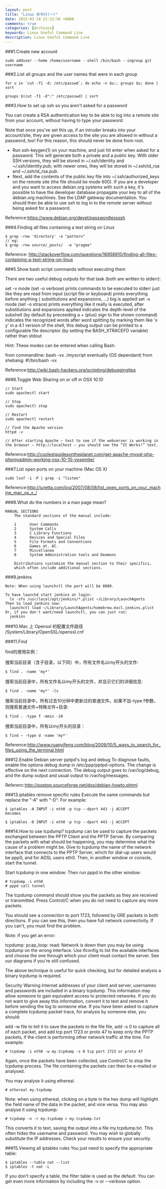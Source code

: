 ```yaml
---
layout: post
title: "Linux 命令行(一)"
date: 2015-03-18 21:12:56 +0800
comments: true
categories: [Archives]
keywords: Linux Useful Command Line
description: Linux Useful Command Line
---
```


###1.Create new account

```
sudo adduser --home /home/username --shell /bin/bash --ingroup git username
```

###2.List all groups and the user names that were in each group

```
for u in `cut -f1 -d: /etc/passwd`; do echo -n $u:; groups $u; done | sort

groups $(cut -f1 -d":" /etc/passwd) | sort
```

###3.How to set up ssh so you aren't asked for a password

You can create a RSA authentication key to be able to log into a remote site from your account, without having to type your password.

Note that once you've set this up, if an intruder breaks into your account/site, they are given access to the site you are allowed in without a password, too! For this reason, this should never be done from root.

* Run ssh-keygen(1) on your machine, and just hit enter when asked for a password. 
This will generate both a private and a public key. With older SSH versions, they will be stored in ~/.ssh/identity and ~/.ssh/identity.pub; with newer ones, they will be stored in ~/.ssh/id_rsa and ~/.ssh/id_rsa.pub.
* Next, add the contents of the public key file into ~/.ssh/authorized_keys on the remote site (the file should be mode 600). 
If you are a developer and you want to access debian.org systems with such a key, it's possible to have the developer database propagate your key to all of the debian.org machines. See the LDAP gateway documentation.
You should then be able to use ssh to log in to the remote server without being asked for a password.

Reference:https://www.debian.org/devel/passwordlessssh

###4.Finding all files containing a text string on Linux

```
$ grep -rnw 'directory' -e "pattern"
// eg:
$ grep -rnw source/_posts/  -e "pragma"
```

Reference: http://stackoverflow.com/questions/16956810/finding-all-files-containing-a-text-string-on-linux

###5.Show bash script commands without executing them

There are two useful debug outputs for that task (both are written to stderr):

set -v mode (set -o verbose)
prints commands to be executed to stderr just like they are read from input (script file or keyboard)
prints everything before anything ( substitutions and expansions, …) big is applied
set -x mode (set -o xtrace)
prints everything like it really is executed, after substitutions and expansions applied
indicates the depth-level of the subshell (by default by preceeding a + (plus) sign to the shown command)
indicates the recognized words after word splitting by marking them like 'x y'
in a 4.1 version of the shell, this debug output can be printed to a configurable file descriptor (by setting the BASH_XTRACEFD variable) rather than stdout

Hint: These modes can be entered when calling Bash:

from commandline: bash -vx ./myscript
eventually (OS dependant) from shebang: #!/bin/bash -vx

Reference:http://wiki.bash-hackers.org/scripting/debuggingtips

###6.Toggle Web Sharing on or off in OSX 10.10

```
// Start
sudo apachectl start

// Stop
sudo apachectl stop

// Restart
sudo apachectl restart

// find the Apache version
httpd -v

// After starting Apache – test to see if the webserver is working in the browser – http://localhost – you should see the “It Works!” text.

```
Reference:http://coolestguidesontheplanet.com/get-apache-mysql-php-phpmyadmin-working-osx-10-10-yosemite/  

###7.List open ports on your machine (Mac OS X)
 
```
sudo lsof -i -P | grep -i "listen"
```
Reference:http://juretta.com/log/2007/08/08/list_open_ports_on_your_machine_mac_os_x_/  

###8.What do the numbers in a man page mean?

```
MANUAL SECTIONS
    The standard sections of the manual include:

    1      User Commands
    2      System Calls
    3      C Library Functions
    4      Devices and Special Files
    5      File Formats and Conventions
    6      Games et. Al.
    7      Miscellanea
    8      System Administration tools and Deamons

    Distributions customize the manual section to their specifics,
    which often include additional sections.
```

###9.jenkins

```
Note: When using launchctl the port will be 8080.

To have launchd start jenkins at login:
  ln -sfv /usr/local/opt/jenkins/*.plist ~/Library/LaunchAgents
Then to load jenkins now:
  launchctl load ~/Library/LaunchAgents/homebrew.mxcl.jenkins.plist
Or, if you don't want/need launchctl, you can just run:
  jenkins
```
###10.Mac 上 Openssl 的配置文件路径
/System/Library/OpenSSL/openssl.cnf

###11.Find

find的使用实例：

搜索当前目录（含子目录，以下同）中，所有文件名以my开头的文件:

```
$ find . -name 'my*'
```

搜索当前目录中，所有文件名以my开头的文件，并显示它们的详细信息:

```
$ find . -name 'my*' -ls
```

搜索当前目录中，所有过去10分钟中更新过的普通文件。如果不加-type f参数，则搜索普通文件+特殊文件+目录:

```
$ find . -type f -mmin -10
```

搜索当前目录中，所有以my开头的目录：

```
$ find ~ -type d -name 'my*'
```

Reference:http://www.ruanyifeng.com/blog/2009/10/5_ways_to_search_for_files_using_the_terminal.html

###12.Enable Debian server pptpd's log and debug
To diagnose faults, enable the options debug dump in /etc/ppp/pptpd-options. The change is effective on the next connection. The debug output goes to /var/log/debug, and the dump output and usual output to /var/log/messages.

Referenc:http://poptop.sourceforge.net/dox/debian-howto.phtml

###13.iptables remove specific rules
Execute the same commands but replace the "-A" with "-D". For example:

```
$ iptables -A INPUT -i eth0 -p tcp --dport 443 -j ACCEPT
becomes

$ iptables -D INPUT -i eth0 -p tcp --dport 443 -j ACCEPT
```

###14.How to use tcpdump?
tcpdump can be used to capture the packets exchanged between the PPTP Client and the PPTP Server. By comparing the packets with what should be happening, you may determine what the cause of a problem might be.
Give to tcpdump the name of the network interface that connects to the PPTP Server, which for dial-up users would be ppp0, and for ADSL users eth0. Then, in another window or console, start the tunnel.

Start tcpdump in one window:	Then run pppd in the other window:

```
# tcpdump -i eth0
# pppd call tunnel
```

The tcpdump command should show you the packets as they are received or transmitted. Press Control/C when you do not need to capture any more packets.

You should see a connection to port 1723, followed by GRE packets in both directions. If you can see this, then you have full network connectivity. If you can't, you must find the problem.

Note: if you get an error:

tcpdump: pcap_loop: read: Network is down
then you may be using tcpdump on the wrong interface. Use ifconfig to list the available interfaces and choose the one through which your client must contact the server. See our diagrams if you're still confused.

The above technique is useful for quick checking, but for detailed analysis a binary tcpdump is required.

Security Warning
Internet addresses of your client and server, usernames and passwords are included in a binary tcpdump. This information may allow someone to gain equivalent access to protected networks. If you do not want to give away this information, convert it to text and remove it before sending the log to someone else.
If you have been asked to capture a complete tcpdump packet trace, for analysis by someone else, you should:

add -w file to tell it to save the packets to the file file,
add -s 0 to capture all of each packet,
and add tcp port 1723 or proto 47 to keep only the PPTP packets, if the client is performing other network traffic at the time.
For example:

```
# tcpdump -i eth0 -w my.tcpdump -s 0 tcp port 1723 or proto 47

```
Again, once the packets have been collected, use Control/C to stop the tcpdump process. The file containing the packets can then be e-mailed or analysed.

You may analyse it using ethereal.

```
# ethereal my.tcpdump
```
Note: when using ethereal, clicking on a byte in the hex dump will highlight the field name of the data in the packet, and vice versa. You may also analyse it using tcpdump:

```
# tcpdump -n -r my.tcpdump > my.tcpdump.txt
```
This converts it to text, saving the output into a file my.tcpdump.txt. This often hides the username and password. You may wish to globally substitute the IP addresses. Check your results to ensure your security.

###15.Viewing all iptables rules
You just need to specify the appropriate table:

```
$ iptables --table nat --list
$ iptables -t nat -L
```
If you don't specify a table, the filter table is used as the default. You can get even more information by including the -v or --verbose option.


